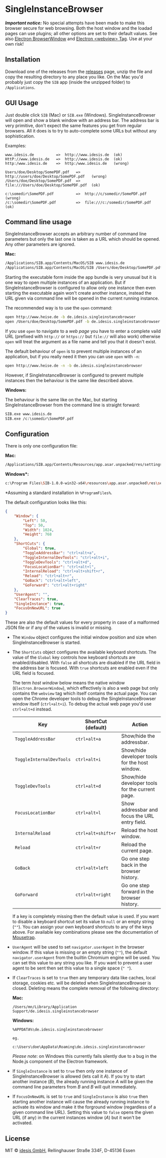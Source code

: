 # SingleInstanceBrowser

***Important notice:*** No special attempts have been made to make this browser secure 
for web browsing. Both the host window and the loadad pages can use plugins; all other
options are set to their default values. See also 
[Electron BrowserWindow](https://electron.atom.io/docs/api/browser-window/)
and
[Electron &lt;webview&gt; Tag](https://electron.atom.io/docs/api/webview-tag/).
Use at your own risk!

## Installation

Download one of the releases from the
[releases](https://github.com/idesis-gmbh/SingleInstanceBrowser/releases) 
page, unzip the file and copy the resulting directory to any place you like. On the Mac 
you'd probably just copy the `SIB` app (inside the unzipped folder) to `/Applications`.

## GUI Usage

Just double click `SIB` (Mac) or `SIB.exe` (Windows). SingleInstanceBrowser will open 
and show a blank window with an address bar. The address bar is very primitive, don't 
expect the same features you get from regular browsers. All it does is to try to 
auto-complete some URLs but without any sophistication.

Examples:

```
www.idesis.de          =>  http://www.idesis.de  (ok)
HttP://www.idesis.de   =>  http://www.idesis.de  (ok)
http:/www.idesis.de    =>  http:/www.idesis.de   (wrong)

Users/doe/Desktop/SomePDF.pdf   =>  http://users/doe/Desktop/SomePDF.pdf   (wrong)
/Users/doe/Desktop/SomePDF.pdf  =>  file:///Users/doe/Desktop/SomePDF.pdf  (ok)

c:\somedir\SomePDF.pdf          =>  http://c/somedir/SomePDF.pdf    (wrong)
/c:\somedir\SomePDF.pdf         =>  file:///c:/somedir/SomePDF.pdf  (ok)
```

## Command line usage

SingleInstanceBrowser accepts an arbitrary number of command line parameters but only 
the last one is taken as a URL which should be opened. Any other parameters are 
ignored.

**Mac:**

```bash
/Applications/SIB.app/Contents/MacOS/SIB www.idesis.de
/Applications/SIB.app/Contents/MacOS/SIB /Users/doe/Desktop/SomePDF.pdf
```

Starting the executable form inside the app bundle is very unusual but it is one 
way to open multiple instances of an application. But if SingleInstanceBrowser is 
configured to allow only one instance then even starting the executable again won't 
create another instance, instead the URL given via command line will be opened in 
the current running instance.

The recommended way is to use the `open` command:

```bash
open http://www.heise.de -b de.idesis.singleinstancebrowser
open /Users/doe/Desktop/SomePDF.pdf -b de.idesis.singleinstancebrowser
```

If you use `open` to navigate to a *web page* you have to enter a complete vaild URL 
(prefixed with `http://` or `https://` but `file://` will also work) otherwise `open` will 
treat the argument as a file name and tell you that it doesn't exist.

The default behaviour of `open` is to prevent multiple instances of an application, but
if you really need it then you can use `open` with `-n`:

```bash
open http://www.heise.de -n -b de.idesis.singleinstancebrowser
```

However, if SingleInstanceBrowser is configured to prevent multiple instances then the 
behaviour is the same like described above.

**Windows:**

The behaviour is the same like on the Mac, but starting SingleInstanceBrowser from 
the command line is straight forward:

```bash
SIB.exe www.idesis.de
SIB.exe /c:\somedir\SomePDF.pdf
```

## Configuration

There is only one configuration file:

**Mac:**

```bash
/Applications/SIB.app/Contents/Resources/app.asar.unpacked/res/settings.json
```

**Windows\*:**

```bash
c:\Program Files\SIB-1.0.0-win32-x64\resources\app.asar.unpacked\res\settings.json
```

\*Assuming a standard installation in `%ProgramFiles%`.

The default configuration looks like this:

```json
{
    "Window": {
        "Left": 50,
        "Top": 50,
        "Width": 1024,
        "Height": 768
    },
    "ShortCuts": {
        "Global": true,
        "ToggleAddressBar": "ctrl+alt+a",
        "ToggleInternalDevTools": "ctrl+alt+i",
        "ToggleDevTools": "ctrl+alt+d",
        "FocusLocationBar": "ctrl+alt+l",
        "InternalReload": "ctrl+alt+shift+r",
        "Reload": "ctrl+alt+r",
        "GoBack": "ctrl+alt+left",
        "GoForward": "ctrl+alt+right"
    },
    "UserAgent": "",
    "ClearTraces": true,
    "SingleInstance": true,
    "FocusOnNewURL": true
}
```

These are also the default values for every property in case of a malformed JSON file 
or if any of the values is invalid or missing.

- The `Window` object configures the initial window position and size when 
  SingleInstanceBrowser is started. 

- The `ShortCuts` object configures the available keyboard shortcuts. The value of the `Global` 
  key controls how keyboard shortcuts are enabled/disabled. With `false` all shortcuts are 
  disabled if the URL field in the address bar is focused. With `true` shortcuts are enabled 
  even if the URL field is focused. 

  The term *host window* below means the native window (`Electron.BrowserWindow`), which effectively 
  is also a web page but only contains the `webview` tag which itself contains the actual page. 
  You can open the Chrome developer tools to debug the SingleInstanceBrowser window itself 
  (`ctrl+alt+i`). To debug the actual web page you'd use `ctrl+alt+d` instead. 

  | Key                      | ShortCut (default) | Action                                          |
  | ------------------------ | ------------------ | ----------------------------------------------- |
  | `ToggleAddressBar`       | `ctrl+alt+a`       | Show/hide the addressbar.                       |
  | `ToggleInternalDevTools` | `ctrl+alt+i`       | Show/hide developer tools for the host window.  |
  | `ToggleDevTools`         | `ctrl+alt+d`       | Show/hide developer tools for the current page. |
  | `FocusLocationBar`       | `ctrl+alt+l`       | Show addressbar and focus the URL entry field.  |
  | `InternalReload`         | `ctrl+alt+shift+r` | Reload the host window.                         |
  | `Reload`                 | `ctrl+alt+r`       | Reload the current page.                        |
  | `GoBack`                 | `ctrl+alt+left`    | Go one step back in the browser history.        |
  | `GoForward`              | `ctrl+alt+right`   | Go one step forward in the browser history.     |

  If a key is completely missing then the default value is used. If you want to disable a
  keyboard shortcut set its value to `null` or an empty string (`""`). You can assign your own 
  keyboard shortcuts to any of the keys above. For available key combinations please see the
  documentation of [Mousetrap](https://craig.is/killing/mice).

- `UserAgent` will be used to set `navigator.userAgent` in the browser window. If this 
  value is missing or an empty string (`""`), the default `navigator.userAgent` from the 
  builtin Chromium engine will be used. You can set this value to any string you like. If 
  you want to prevent a user agent to be sent then set this value to a single space (`" "`).

- If `ClearTraces` is set to `true` then any temporary data like caches, local storage, 
  cookies etc. will be deleted when SingleInstanceBrowser is closed. Deleting means
  the complete removal of the following directory:

  **Mac:**

  ```
  /Users/mn/Library/Application Support/de.idesis.singleinstancebrowser
  ```

  **Windows:**

  ```
  %APPDATA%\de.idesis.singleinstancebrowser

  eg.

  c:\Users\doe\AppData\Roaming\de.idesis.singleinstancebrowser
  ```
  *Please note*: on Windows this currently fails silently due to a bug in the Node.js 
  component of the Electron framework.

- If `SingleInstance` is set to `true` then only one instance of SingleInstanceBrowser
  is allowed (lets call it *A*). If you try to start another instance (*B*), the already 
  running instance *A* will be given the command line parameters from *B* and *B* will
  quit immediately.

- If `FocusOnNewURL` is set to `true` and `SingleInstance` is also `true` then starting
  another instance will cause the already running instance to activate its window and
  make it the forground window (regardless of a given command line URL). Setting this
  value to `false` opens the given URL (if any) in the current instances window (*A*) 
  but it won't be activated.


## License

MIT © [idesis GmbH](http://www.idesis.de), Rellinghauser Straße 334F, D-45136 Essen